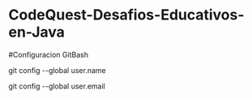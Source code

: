 # CodeQuest-Desafios-Educativos-en-Java

#Configuracion GitBash

git config --global user.name <usuario>

git config --global user.email <correo>
